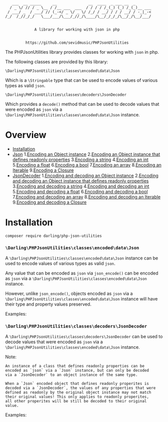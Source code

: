 ```
   ___  __ _____     __              __  ____  _ ___ __  _
  / _ \/ // / _ \__ / /__ ___  ___  / / / / /_(_) (_) /_(_)__ ___
 / ___/ _  / ___/ // (_-</ _ \/ _ \/ /_/ / __/ / / / __/ / -_|_-<
/_/  /_//_/_/   \___/___/\___/_//_/\____/\__/_/_/_/\__/_/\__/___/


             A library for working with json in php


         https://github.com/sevidmusic/PHPJsonUtilities

```

The PHPJsonUtilities library provides classes for working with
`json` in php.

The following classes are provided by this library:

```
\Darling\PHPJsonUtilities\classes\encoded\data\Json
```
Which is a `\Stringable` type that can be used to encode values of
various types as valid `json`.

```
\Darling\PHPJsonUtilities\classes\decoders\JsonDecoder
```

Which provides a `decode()` method that can be used
to decode values that were encoded as `json` via a
`\Darling\PHPJsonUtilities\classes\encoded\data\Json`
instance.

# Overview

- [Installation](#installation)
- [Json](#darlingphpjsonutilitiesclassesencodeddatajson)
    1.[Encoding an Object instance](#encodingaobjectinstance)
    2.[Encoding an Object instance that defines readonly properties](#encodingaobjectinstancethatdefinesreadonlyproperties)
    3.[Encoding a string](#encodingastring)
    4.[Encoding an int](#encodingaint)
    5.[Encoding a float](#encodingafloat)
    6.[Encoding a bool](#encodingabool)
    7.[Encoding an array](#encodinganarray)
    8.[Encoding an Iterable](#encodinganiterable)
    9.[Encoding a Closure](#encodingaclosure)
- [JsonDecoder](#darlingphpjsonutilitiesclassesdecodersjsondecoder)
    1.[Encoding and decoding an Object instance](#encodingaobjectinstance)
    2.[Encoding and decoding an Object instance that defines readonly properties](#encodingaobjectinstancethatdefinesreadonlyproperties)
    3.[Encoding and decoding a string](#encodingastring)
    4.[Encoding and decoding an int](#encodingaint)
    5.[Encoding and decoding a float](#encodingafloat)
    6.[Encoding and decoding a bool](#encodingabool)
    7.[Encoding and decoding an array](#encodinganarray)
    8.[Encoding and decoding an Iterable](#encodinganiterable)
    9.[Encoding and decoding a Closure](#encodingaclosure)

# Installation

```
composer require darling/php-json-utilities
```

### `\Darling\PHPJsonUtilities\classes\encoded\data\Json`

A `\Darling\PHPJsonUtilities\classes\encoded\data\Json` instance can
be used to encode values of various types as valid `json`.

Any value that can be encoded as `json` via `json_encode()`
can be encoded as `json` via a
`\Darling\PHPJsonUtilities\classes\encoded\data\Json` instance.

However, unlike `json_encode()`, objects encoded as `json` via a
`\Darling\PHPJsonUtilities\classes\encoded\data\Json` instance
will have their type and property values preserved.

Examples:


### `\Darling\PHPJsonUtilities\classes\decoders\JsonDecoder`

A `\Darling\PHPJsonUtilities\classes\decoders\JsonDecoder` can
be used to decode values that were encoded as `json` via a
`\Darling\PHPJsonUtilities\classes\encoded\data\Json` instance.

Note:

```
An instance of a class that defines readonly properties can be
encoded as `json` via a `Json` instance, but can only be decoded
via a `JsonDecoder` to an object instance of the same type.

When a `Json` encoded object that defines readonly properites is
decoded via a `JsonDecoder`, the values of any properties that were
defined as readonly by the original object instance may not match
their original values! This only applies to readonly properites,
all other properites will be still be decoded to their original
value.

```

Examples:

```

```
